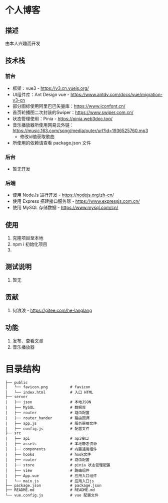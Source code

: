 # 个人博客

## 描述
由本人兴趣而开发 

## 技术栈

### 前台
- 框架：vue3 - https://v3.cn.vuejs.org/
- UI组件库：Ant Design vue - https://www.antdv.com/docs/vue/migration-v3-cn
- 部分图标使用阿里巴巴矢量库：https://www.iconfont.cn/
- 首页轮播图二次封装的Swiper：https://www.swiper.com.cn/
- 状态管理使用：Pinia - https://pinia.web3doc.top/
- 音乐播放器所使用网易云外链：https://music.163.com/song/media/outer/url?id=1936525760.mp3
  - 修改id值获取歌曲
- 所使用的依赖请查看 package.json 文件

### 后台
- 暂无开发

### 后端
- 使用 NodeJs 进行开发 - https://nodejs.org/zh-cn/
- 使用 Express 搭建接口服务器 - https://www.expressjs.com.cn/
- 使用 MySQL 存储数据 - https://www.mysql.com/cn/

## 使用

1.  克隆项目至本地
2.  npm i 初始化项目
3.  

## 测试说明

1.  暂无

## 贡献

1.  何浪浪 - https://gitee.com/he-langlang


## 功能
1.  发布、查看文章
2.  音乐播放器

# 目录结构

```
├── public
│   └── favicon.png          # favicon
│   └── index.html           # 入口 HTML
├── server
|	├── json				 # 本地JSON
|	├── MySQL				 # 数据库
|	├── router				 # 路由配置
|	├── router_hander		 # 路由回调
|	├── app.js				 # 服务器根文件
|	├── config.js			 # 配置文件
├── src
|	├── api					 # api接口
│   ├── assets               # 本地静态资源
│   ├── components           # 内置通用组件
|	├── hooks 				 # hook文件
│   ├── router               # 路由配置
│   ├── store                # pinia 状态管理配置
│   ├── view                 # 路由组件
│   ├── App.vue              # 应用入口组件
│   └── main.js              # 应用入口js
├── package.json             # package.json
├── README.md                # README.md
└── vue.config.js            # vue 配置文件
```

